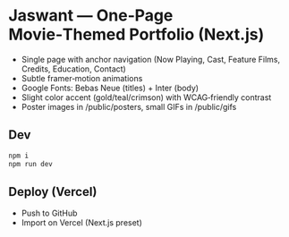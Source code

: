 # Jaswant — One‑Page Movie‑Themed Portfolio (Next.js)

- Single page with anchor navigation (Now Playing, Cast, Feature Films, Credits, Education, Contact)
- Subtle framer‑motion animations
- Google Fonts: Bebas Neue (titles) + Inter (body)
- Slight color accent (gold/teal/crimson) with WCAG‑friendly contrast
- Poster images in /public/posters, small GIFs in /public/gifs

## Dev
```bash
npm i
npm run dev
```

## Deploy (Vercel)
- Push to GitHub
- Import on Vercel (Next.js preset)
